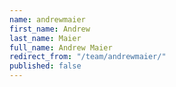 ```yaml
---
name: andrewmaier
first_name: Andrew
last_name: Maier
full_name: Andrew Maier
redirect_from: "/team/andrewmaier/"
published: false
---
```


